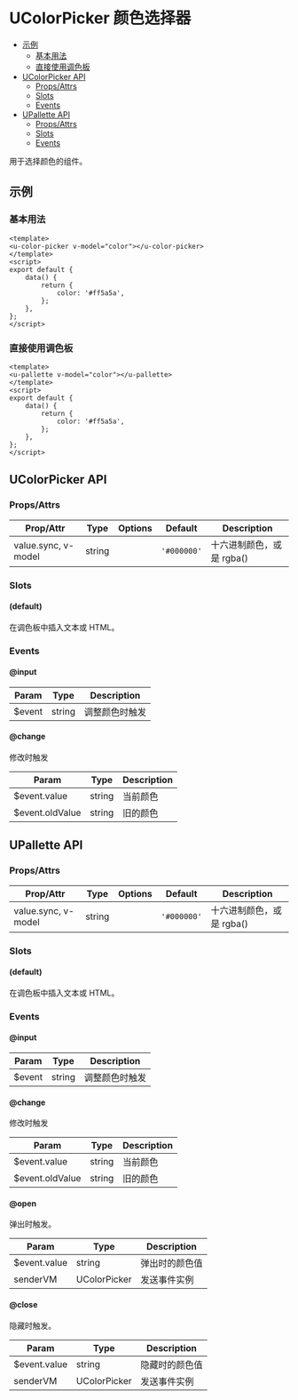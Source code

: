 <!-- 该 README.md 根据 api.yaml 和 docs/*.md 自动生成，为了方便在 GitHub 和 NPM 上查阅。如需修改，请查看源文件 -->

# UColorPicker 颜色选择器

- [示例](#示例)
    - [基本用法](#基本用法)
    - [直接使用调色板](#直接使用调色板)
- [UColorPicker API](#ucolorpicker-api)
    - [Props/Attrs](#propsattrs)
    - [Slots](#slots)
    - [Events](#events)
- [UPallette API](#upallette-api)
    - [Props/Attrs](#propsattrs-2)
    - [Slots](#slots-2)
    - [Events](#events-2)

用于选择颜色的组件。

## 示例
### 基本用法

``` vue
<template>
<u-color-picker v-model="color"></u-color-picker>
</template>
<script>
export default {
    data() {
        return {
            color: '#ff5a5a',
        };
    },
};
</script>
```

### 直接使用调色板

``` vue
<template>
<u-pallette v-model="color"></u-pallette>
</template>
<script>
export default {
    data() {
        return {
            color: '#ff5a5a',
        };
    },
};
</script>
```

## UColorPicker API
### Props/Attrs

| Prop/Attr | Type | Options | Default | Description |
| --------- | ---- | ------- | ------- | ----------- |
| value.sync, v-model | string |  | `'#000000'` | 十六进制颜色，或是 rgba() |

### Slots

#### (default)

在调色板中插入文本或 HTML。

### Events

#### @input



| Param | Type | Description |
| ----- | ---- | ----------- |
| $event | string | 调整颜色时触发 |

#### @change

修改时触发

| Param | Type | Description |
| ----- | ---- | ----------- |
| $event.value | string | 当前颜色 |
| $event.oldValue | string | 旧的颜色 |

## UPallette API
### Props/Attrs

| Prop/Attr | Type | Options | Default | Description |
| --------- | ---- | ------- | ------- | ----------- |
| value.sync, v-model | string |  | `'#000000'` | 十六进制颜色，或是 rgba() |

### Slots

#### (default)

在调色板中插入文本或 HTML。

### Events

#### @input



| Param | Type | Description |
| ----- | ---- | ----------- |
| $event | string | 调整颜色时触发 |

#### @change

修改时触发

| Param | Type | Description |
| ----- | ---- | ----------- |
| $event.value | string | 当前颜色 |
| $event.oldValue | string | 旧的颜色 |

#### @open

弹出时触发。

| Param | Type | Description |
| ----- | ---- | ----------- |
| $event.value | string | 弹出时的颜色值 |
| senderVM | UColorPicker | 发送事件实例 |

#### @close

隐藏时触发。

| Param | Type | Description |
| ----- | ---- | ----------- |
| $event.value | string | 隐藏时的颜色值 |
| senderVM | UColorPicker | 发送事件实例 |

